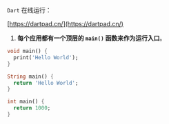 
`Dart` 在线运行：

[https://dartpad.cn/](https://dartpad.cn/)


1. **每个应用都有一个顶层的 `main()` 函数来作为运行入口**。

```dart
void main() {
  print('Hello World');
}
```

```dart
String main() {
  return 'Hello World';
}
```

```dart
int main() {
  return 1000;
}
```
